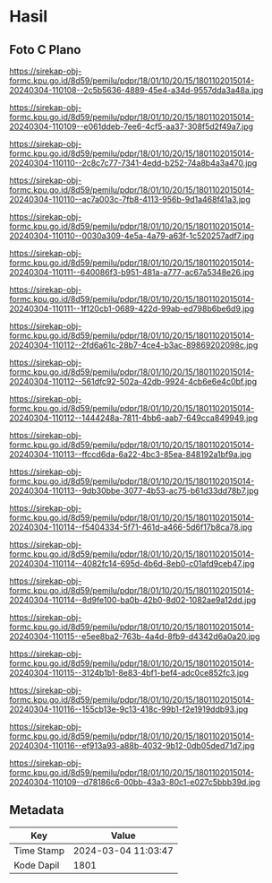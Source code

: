 # Hasil

## Foto C Plano

https://sirekap-obj-formc.kpu.go.id/8d59/pemilu/pdpr/18/01/10/20/15/1801102015014-20240304-110108--2c5b5636-4889-45e4-a34d-9557dda3a48a.jpg

https://sirekap-obj-formc.kpu.go.id/8d59/pemilu/pdpr/18/01/10/20/15/1801102015014-20240304-110109--e061ddeb-7ee6-4cf5-aa37-308f5d2f49a7.jpg

https://sirekap-obj-formc.kpu.go.id/8d59/pemilu/pdpr/18/01/10/20/15/1801102015014-20240304-110110--2c8c7c77-7341-4edd-b252-74a8b4a3a470.jpg

https://sirekap-obj-formc.kpu.go.id/8d59/pemilu/pdpr/18/01/10/20/15/1801102015014-20240304-110110--ac7a003c-7fb8-4113-956b-9d1a468f41a3.jpg

https://sirekap-obj-formc.kpu.go.id/8d59/pemilu/pdpr/18/01/10/20/15/1801102015014-20240304-110110--0030a309-4e5a-4a79-a63f-1c520257adf7.jpg

https://sirekap-obj-formc.kpu.go.id/8d59/pemilu/pdpr/18/01/10/20/15/1801102015014-20240304-110111--640086f3-b951-481a-a777-ac67a5348e26.jpg

https://sirekap-obj-formc.kpu.go.id/8d59/pemilu/pdpr/18/01/10/20/15/1801102015014-20240304-110111--1f120cb1-0689-422d-99ab-ed798b6be6d9.jpg

https://sirekap-obj-formc.kpu.go.id/8d59/pemilu/pdpr/18/01/10/20/15/1801102015014-20240304-110112--2fd6a61c-28b7-4ce4-b3ac-89869202098c.jpg

https://sirekap-obj-formc.kpu.go.id/8d59/pemilu/pdpr/18/01/10/20/15/1801102015014-20240304-110112--561dfc92-502a-42db-9924-4cb6e6e4c0bf.jpg

https://sirekap-obj-formc.kpu.go.id/8d59/pemilu/pdpr/18/01/10/20/15/1801102015014-20240304-110112--1444248a-7811-4bb6-aab7-649cca849949.jpg

https://sirekap-obj-formc.kpu.go.id/8d59/pemilu/pdpr/18/01/10/20/15/1801102015014-20240304-110113--ffccd6da-6a22-4bc3-85ea-848192a1bf9a.jpg

https://sirekap-obj-formc.kpu.go.id/8d59/pemilu/pdpr/18/01/10/20/15/1801102015014-20240304-110113--9db30bbe-3077-4b53-ac75-b61d33dd78b7.jpg

https://sirekap-obj-formc.kpu.go.id/8d59/pemilu/pdpr/18/01/10/20/15/1801102015014-20240304-110114--f5404334-5f71-461d-a466-5d6f17b8ca78.jpg

https://sirekap-obj-formc.kpu.go.id/8d59/pemilu/pdpr/18/01/10/20/15/1801102015014-20240304-110114--4082fc14-695d-4b6d-8eb0-c01afd9ceb47.jpg

https://sirekap-obj-formc.kpu.go.id/8d59/pemilu/pdpr/18/01/10/20/15/1801102015014-20240304-110114--8d9fe100-ba0b-42b0-8d02-1082ae9a12dd.jpg

https://sirekap-obj-formc.kpu.go.id/8d59/pemilu/pdpr/18/01/10/20/15/1801102015014-20240304-110115--e5ee8ba2-763b-4a4d-8fb9-d4342d6a0a20.jpg

https://sirekap-obj-formc.kpu.go.id/8d59/pemilu/pdpr/18/01/10/20/15/1801102015014-20240304-110115--3124b1b1-8e83-4bf1-bef4-adc0ce852fc3.jpg

https://sirekap-obj-formc.kpu.go.id/8d59/pemilu/pdpr/18/01/10/20/15/1801102015014-20240304-110116--155cb13e-9c13-418c-99b1-f2e1919ddb93.jpg

https://sirekap-obj-formc.kpu.go.id/8d59/pemilu/pdpr/18/01/10/20/15/1801102015014-20240304-110116--ef913a93-a88b-4032-9b12-0db05ded71d7.jpg

https://sirekap-obj-formc.kpu.go.id/8d59/pemilu/pdpr/18/01/10/20/15/1801102015014-20240304-110109--d78186c6-00bb-43a3-80c1-e027c5bbb39d.jpg


## Metadata

| Key        | Value               |
| ---------- | ------------------- |
| Time Stamp | 2024-03-04 11:03:47 |
| Kode Dapil | 1801                |



